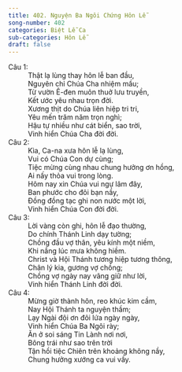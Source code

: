 ```yaml
---
title: 402. Nguyện Ba Ngôi Chứng Hôn Lễ
song-number: 402
categories: Biệt Lễ Ca
sub-categories: Hôn Lễ
draft: false
---
```

<dl><dt>Câu 1:</dt><dd data-verse="1">Thật lạ lùng thay hôn lễ ban đầu, <br/>Nguyên chỉ Chúa Cha nhiệm mầu; <br/>Từ vườn Ê-đen muôn thuở lưu truyền, <br/>Kết ước yêu nhau trọn đời. <br/>Xương thịt do Chúa liên hiệp tri tri, <br/>Yêu mến trăm năm trọn nghì; <br/>Hậu tự nhiều như cát biển, sao trời, <br/>Vinh hiển Chúa Cha đời đời. </dd><dt>Câu 2:</dt><dd data-verse="2">Kìa, Ca-na xưa hôn lễ lạ lùng, <br/>Vui có Chúa Con dự cùng; <br/>Tiệc mừng cùng nhau chung hưởng ơn hồng, <br/>Ai nấy thỏa vui trong lòng. <br/>Hôm nay xin Chúa vui ngự lâm đây, <br/>Ban phước cho đôi bạn nầy, <br/>Đồng đồng tạc ghi non nước một lời, <br/>Vinh hiển Chúa Con đời đời. </dd><dt>Câu 3:</dt><dd data-verse="3">Lời vàng còn ghi, hôn lễ đạo thường, <br/>Do chính Thánh Linh dạy tường; <br/>Chồng đầu vợ thân, yêu kính một niềm, <br/>Khi nắng lúc mưa không hiềm. <br/>Christ và Hội Thánh tương hiệp tương thông, <br/>Chân lý kia, gương vợ chồng; <br/>Chồng vợ ngày nay vâng giữ như lời, <br/>Vinh hiển Thánh Linh đời đời. </dd><dt>Câu 4:</dt><dd data-verse="4">Mừng giờ thành hôn, reo khúc kim cầm, <br/>Nay Hội Thánh ta nguyện thầm; <br/>Lạy Ngài đội ơn đôi lứa ngày ngày, <br/>Vinh hiển Chúa Ba Ngôi rày; <br/>Ăn ở soi sáng Tin Lành nơi nơi, <br/>Bông trái như sao trên trời <br/>Tận hồi tiệc Chiên trên khoảng không nầy, <br/>Chung hưởng xướng ca vui vầy. </dd></dl>